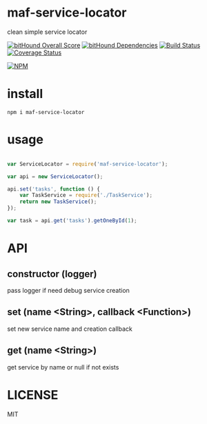# maf-service-locator

clean simple service locator

[![bitHound Overall Score](https://www.bithound.io/github/mafjs/service-locator/badges/score.svg)](https://www.bithound.io/github/mafjs/service-locator)
[![bitHound Dependencies](https://www.bithound.io/github/mafjs/service-locator/badges/dependencies.svg)](https://www.bithound.io/github/mafjs/service-locator/master/dependencies/npm)
[![Build Status](https://travis-ci.org/mafjs/service-locator.svg?branch=master)](https://travis-ci.org/mafjs/service-locator)
[![Coverage Status](https://coveralls.io/repos/github/mafjs/service-locator/badge.svg?branch=master)](https://coveralls.io/github/mafjs/service-locator?branch=master)

[![NPM](https://nodei.co/npm/maf-service-locator.png?downloads=true&downloadRank=true&stars=true)](https://nodei.co/npm/maf-service-locator/)

# install

```
npm i maf-service-locator
```

# usage

```js

var ServiceLocator = require('maf-service-locator');

var api = new ServiceLocator();

api.set('tasks', function () {
    var TaskService = require('./TaskService');
    return new TaskService();
});

var task = api.get('tasks').getOneById(1);

```

# API

## constructor (logger)

pass logger if need debug service creation

## set (name \<String>, callback \<Function>)

set new service name and creation callback

## get (name \<String>)

get service by name or null if not exists

# LICENSE

MIT
